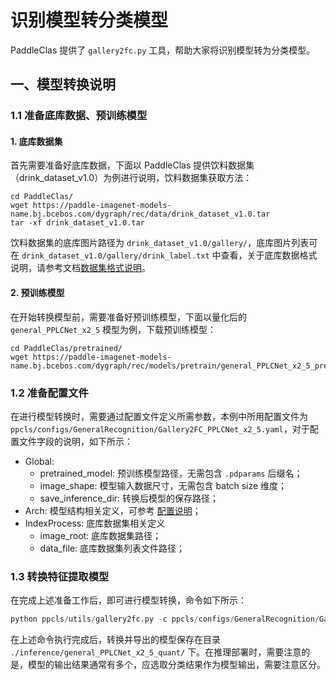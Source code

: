 # 识别模型转分类模型

PaddleClas 提供了 `gallery2fc.py` 工具，帮助大家将识别模型转为分类模型。

## 一、模型转换说明

### 1.1 准备底库数据、预训练模型

#### 1. 底库数据集

首先需要准备好底库数据，下面以 PaddleClas 提供饮料数据集（drink_dataset_v1.0）为例进行说明，饮料数据集获取方法：

```shell
cd PaddleClas/
wget https://paddle-imagenet-models-name.bj.bcebos.com/dygraph/rec/data/drink_dataset_v1.0.tar
tar -xf drink_dataset_v1.0.tar
```

饮料数据集的底库图片路径为 `drink_dataset_v1.0/gallery/`，底库图片列表可在 `drink_dataset_v1.0/gallery/drink_label.txt` 中查看，关于底库数据格式说明，请参考文档[数据集格式说明](../data_preparation/recognition_dataset.md#1-数据集格式说明)。

#### 2. 预训练模型

在开始转换模型前，需要准备好预训练模型，下面以量化后的 `general_PPLCNet_x2_5` 模型为例，下载预训练模型：

```shell
cd PaddleClas/pretrained/
wget https://paddle-imagenet-models-name.bj.bcebos.com/dygraph/rec/models/pretrain/general_PPLCNet_x2_5_pretrained_v1.0_quant.pdparams
```

### 1.2 准备配置文件

在进行模型转换时，需要通过配置文件定义所需参数，本例中所用配置文件为 `ppcls/configs/GeneralRecognition/Gallery2FC_PPLCNet_x2_5.yaml`，对于配置文件字段的说明，如下所示：

* Global:
    * pretrained_model: 预训练模型路径，无需包含 `.pdparams` 后缀名；
    * image_shape: 模型输入数据尺寸，无需包含 batch size 维度；
    * save_inference_dir: 转换后模型的保存路径；
* Arch: 模型结构相关定义，可参考 [配置说明](../models_training/config_description.md#3-%E8%AF%86%E5%88%AB%E6%A8%A1%E5%9E%8B)；
* IndexProcess: 底库数据集相关定义
    * image_root: 底库数据集路径；
    * data_file: 底库数据集列表文件路径；

### 1.3 转换特征提取模型

在完成上述准备工作后，即可进行模型转换，命令如下所示：

```python
python ppcls/utils/gallery2fc.py -c ppcls/configs/GeneralRecognition/Gallery2FC_PPLCNet_x2_5.yaml
```

在上述命令执行完成后，转换并导出的模型保存在目录 `./inference/general_PPLCNet_x2_5_quant/` 下。在推理部署时，需要注意的是，模型的输出结果通常有多个，应选取分类结果作为模型输出，需要注意区分。
